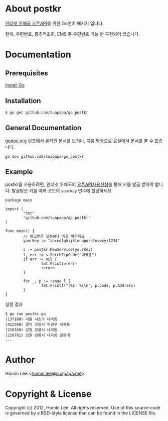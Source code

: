 # About postkr

[인터넷 우체국 오픈API][2]를 위한 Go언어 패키지 입니다.

현재, 우편번호, 종추적조회, EMS 중 우편번호 기능 만 구현되어 있습니다.

# Documentation

## Prerequisites

[Install Go][1]

## Installation

    $ go get github.com/suapapa/go_postkr

## General Documentation

[godoc.org][4] 링크에서 온라인 문서를 보거나,
다음 명령으로 로컬에서 문서를 볼 수 있습니다.

    go doc github.com/suapapa/go_postkr


## Example

postkr을 사용하려면, 인터넷 우체국의 [오픈API사용신청][3]을 통해 키를
발급 받아야 합니다. 발급받은 키를 아래 코드의 `yourKey` 변수에 할당하세요.

    package main

    import (
            "fmt"
            "github.com/suapapa/go_postkr"
    )

    func main() {
            // 발급받은 오픈API 키로 바꾸세요
            yourKey := "abcedfghijklmnopqrstuvwxyz1234"

            s := postkr.NewService(yourKey)
            l, err := s.SerchZipCode("내곡동")
            if err != nil {
                    fmt.Println(err)
                    return
            }

            for _, p := range l {
                    fmt.Printf("(%s) %s\n", p.Code, p.Address)
            }
    }

실행 결과

    $ go run postkr.go
    (137180) 서울 서초구 내곡동
    (412260) 경기 고양시 덕양구 내곡동
    (210160) 강원 강릉시 내곡동
    (210701) 강원 강릉시 내곡동 관동대
    ...

# Author

Homin Lee &lt;homin.lee@suapapa.net&gt;

# Copyright & License

Copyright (c) 2012, Homin Lee.
All rights reserved.
Use of this source code is governed by a BSD-style license that can be
found in the LICENSE file.

[1]: http://golang.org/doc/install
[2]: http://biz.epost.go.kr/eportal/custom/custom_9.jsp?subGubun=sub_3&subGubun_1=cum_17&gubun=m07
[3]: http://biz.epost.go.kr/eportal/custom/custom_11.jsp?subGubun=sub_3&subGubun_1=cum_19&gubun=m07
[4]: http://godoc.org/github.com/suapapa/go_postkr
